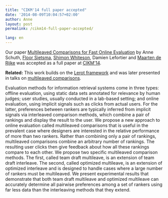 ```yaml
---
title: "CIKM'14 full paper accepted"
date: '2014-08-09T10:04:57+02:00'
author: Anne
layout: post
permalink: /cikm14-full-paper-accepted/

lang: en
---
```


Our paper [Multileaved Comparisons for Fast Online Evaluation](/publications/schuth2014multileaved.html) by Anne
Schuth, [Floor Sietsma](http://nl.linkedin.com/pub/floor-sietsma/11/3b0/80b), [Shimon Whiteson](https://staff.fnwi.uva.nl/s.a.whiteson/Shimon_Whiteson/Home.html),
Damien Lefortier and [Maarten de Rijke](http://staff.science.uva.nl/~mdr/) was accepted as a full paper
at [CIKM'14](http://cikm2014.fudan.edu.cn/).

**Related:** This work builds on the [Lerot framework](/lerot/) and was later presented in talks on [multileaved comparisons](/talks/multileaved-comparisons-for-fast-online-evaluation-2014.html).

Evaluation methods for information retrieval systems come in three types: offline evaluation, using static data sets
annotated for relevance by human judges; user studies, usually conducted in a lab-based setting; and online evaluation,
using implicit signals such as clicks from actual users. For the latter, preferences between rankers are typically
inferred from implicit signals via interleaved comparison methods, which combine a pair of rankings and display the
result to the user. We propose a new approach to online evaluation called multileaved comparisons that is useful in the
prevalent case where designers are interested in the relative performance of more than two rankers. Rather than
combining only a pair of rankings, multileaved comparisons combine an arbitrary number of rankings. The resulting user
clicks then give feedback about how all these rankings compare to each other. We propose two specific multileaved
comparison methods. The first, called team draft multileave, is an extension of team draft interleave. The second,
called optimized multileave, is an extension of optimized interleave and is designed to handle cases where a large
number of rankers must be multileaved. We present experimental results that demonstrate that both team draft multileave
and optimized multileave can accurately determine all pairwise preferences among a set of rankers using far less data
than the interleaving methods that they extend.
